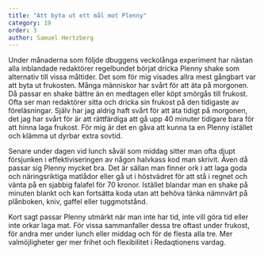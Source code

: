 ```yaml
---
title: "Att byta ut ett mål mot Plenny"
category: 19
order: 3
author: Samuel Hertzberg
---
```


Under månaderna som följde dbuggens veckolånga experiment har nästan alla inblandade redaktörer regelbundet börjat dricka Plenny shake som alternativ till vissa måltider.
Det som för mig visades allra mest gångbart var att byta ut frukosten. Många människor har svårt för att äta på morgonen. Då passar en shake bättre än en medtagen eller köpt smörgås till frukost. Ofta ser man redaktörer sitta och dricka sin frukost på den tidigaste av föreläsningar. Själv har jag aldrig haft svårt för att äta tidigt på morgonen, det jag har svårt för är att rättfärdiga att gå upp 40 minuter tidigare bara för att hinna laga frukost. För mig är det en gåva att kunna ta en Plenny istället och klämma ut dyrbar extra sovtid.

Senare under dagen vid lunch såväl som middag sitter man ofta djupt försjunken i effektiviseringen av någon halvkass kod man skrivit. Även då passar sig Plenny mycket bra. Det är sällan man finner ork i att laga goda och näringsriktiga matlådor eller gå ut i höstvädret för att stå i regnet och vänta på en sjabbig falafel för 70 kronor. Istället blandar man en shake på minuten blankt och kan fortsätta koda utan att behöva tänka nämnvärt på plånboken, kniv, gaffel eller tuggmotstånd.

Kort sagt passar Plenny utmärkt när man inte har tid, inte vill göra tid eller inte orkar laga mat. För vissa sammanfaller dessa tre oftast under frukost, för andra mer under lunch eller middag och för de flesta alla tre.
Mer valmöjligheter ger mer frihet och flexibilitet i Redaqtionens vardag.
